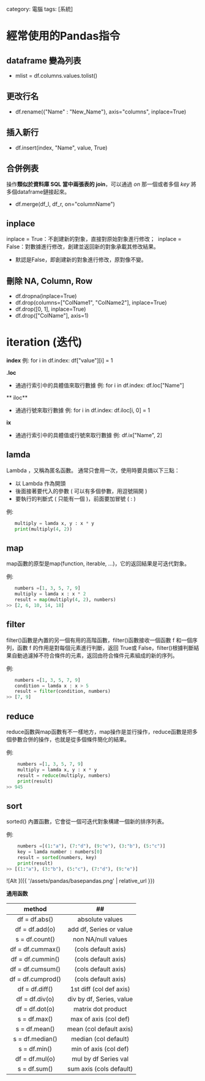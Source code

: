 category: 電腦
tags: [系統]

# 經常使用的Pandas指令

## dataframe 變為列表

- mlist = df.columns.values.tolist()

## 更改行名

-  df.rename({"Name" : "New_Name"}, axis="columns", inplace=True)

## 插入新行

- df.insert(index, "Name", value, True)

## 合併例表

操作**類似於資料庫 SQL 當中兩張表的 join**，可以通過 *on* 那一個或者多個 *key* 將多個dataframe鏈接起來。

- df.merge(df_l, df_r, on="columnName")

## inplace

  inplace = True：不創建新的對象，直接對原始對象進行修改；
 ​ inplace = False：對數據進行修改，創建並返回新的對象承載其修改結果。
  - 默認是False，即創建新的對象進行修改，原對像不變。


## 刪除 NA, Column, Row

- df.dropna(inplace=True)
- df.drop(columns=["ColName1", "ColName2"], inplace=True)
- df.drop([0, 1], inplace=True)
- df.drop(["ColName"], axis=1)


# iteration (迭代)

**index**
   例:
   for i in df.index:
       df["value"][i] = 1

**.loc** 
 - 通過行索引中的具體值來取行數據 
    例: 
    for i in df.index:
         df.loc["Name"]

** iloc**
 - 通過行號來取行數據
    例: 
    for i in df.index:
        df.iloc[i, 0] = 1
 
**ix**
 - 通過行索引中的具體值或行號來取行數據
    例: df.ix["Name", 2]


## lamda

Lambda ，又稱為匿名函數。 通常只會用一次，使用時要具備以下三點：

  - 以 Lambda 作為開頭
  - 後面接著要代入的參數 ( 可以有多個參數，用逗號隔開 )
  - 要執行的判斷式 ( 只能有一個 )，前面要加冒號 ( : )
  
  例:
  ```python
     multiply = lamda x, y : x * y
     print(multiply(4, 2))
  ```
  
## map

map函數的原型是map(function, iterable, …)，它的返回結果是可迭代對象。

  例:
  ```python
     numbers =[1, 3, 5, 7, 9]
     multiply = lamda x : x * 2
     result = map(multiply(4, 2), numbers)
  >> [2, 6, 10, 14, 18]
  ```

## filter

filter()函數是內置的另一個有用的高階函數，filter()函數接收一個函數 f 和一個序列，函數 f 的作用是對每個元素進行判斷，返回 True或 False，filter()根據判斷結果自動過濾掉不符合條件的元素，返回由符合條件元素組成的新的序列。

  例:
  ```python
     numbers =[1, 3, 5, 7, 9]
     condition = lamda x : x > 5
     result = filter(condition, numbers)
  >> [7, 9]   
  ```

## reduce

reduce函數與map函數有不一樣地方，map操作是並行操作，reduce函數是把多個參數合併的操作，也就是從多個條件簡化的結果。

  例:
  
 ```python
     numbers =[1, 3, 5, 7, 9]
     multiply = lamda x, y : x * y
     result = reduce(multiply, numbers)
     print(result)
 >> 945
```

## sort

sorted() 內置函數，它會從一個可迭代對象構建一個新的排序列表。

  例:
  
 ```python
     numbers =[(1:"a"), (7:"d"), (9:"e"), (3:"b"), (5:"c")]
     key = lamda number : numbers[0]
     result = sorted(numbers, key)
     print(result)
 >> [(1:"a"), (3:"b"), (5:"c"), (7:"d"), (9:"e")]
```

![Alt ]({{ '/assets/pandas/basepandas.png' | relative_url }})

**通用函数**

| method |## |
|:---:|:---:|
|df = df.abs()|absolute values|
|df = df.add(o)|add df, Series or value|
|s = df.count()|non NA/null values|
|df = df.cummax()|(cols default axis)|
|df = df.cummin()|(cols default axis)|
|df = df.cumsum()|(cols default axis)|
|df = df.cumprod()|(cols default axis)|
|df = df.diff()|1st diff (col def axis)|
|df = df.div(o)|div by df, Series, value|
|df = df.dot(o)|matrix dot product|
|s = df.max()|max of axis (col def)|
|s = df.mean()|mean (col default axis)|
|s = df.median()|median (col default)|
|s = df.min()|min of axis (col def)|
|df = df.mul(o)|mul by df Series val|
|s = df.sum()|sum axis (cols default)|







